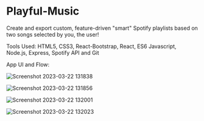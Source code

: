 # Playful-Music

 Create and export custom, feature-driven "smart" Spotify playlists based on two songs selected by you, the user!
 
 Tools Used: HTML5, CSS3, React-Bootstrap, React, ES6 Javascript, Node.js, Express, Spotify API and Git

App UI and Flow:

![Screenshot 2023-03-22 131838](https://user-images.githubusercontent.com/42081057/226986665-36c662ba-123a-4cf8-a71f-515ea4846e3d.png)

![Screenshot 2023-03-22 131856](https://user-images.githubusercontent.com/42081057/226986667-a48cb317-4bd8-477b-a2dc-e5f270da1fd0.png)

![Screenshot 2023-03-22 132001](https://user-images.githubusercontent.com/42081057/226986669-41bd56c8-ea5f-461f-b745-3f7b87f89087.png)

![Screenshot 2023-03-22 132023](https://user-images.githubusercontent.com/42081057/226986670-69d4c3f8-e610-4ba4-9f1f-a9e45283363a.png)
